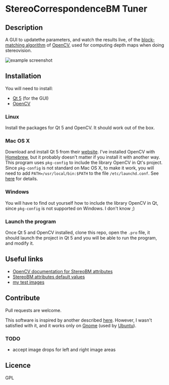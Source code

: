 StereoCorrespondenceBM Tuner
============================

Description
-----------

A GUI to updatethe parameters, and watch the results live, of the [block-matching algorithm](http://docs.opencv.org/modules/calib3d/doc/camera_calibration_and_3d_reconstruction.html#stereobm-operator) of [OpenCV](http://opencv.org/), used for computing depth maps when doing stereovision.

![example screenshot](https://drive.google.com/uc?export=view&id=0B31-CIvNW1LdWUFpTkxoR0dXYkk)


Installation
------------
You will need to install:

* [Qt 5](http://www.qt.io/) (for the GUI)
* [OpenCV](http://opencv.org/)

### Linux

Install the packages for Qt 5 and OpenCV. It should work out of the box.

### Mac OS X

Download and install Qt 5 from their [website](http://www.qt.io/). I've installed OpenCV with [Homebrew](http://brew.sh/), but it probably doesn't matter if you install it with another way. This program uses `pkg-config` to include the library OpenCV in Qt's project. Since `pkg-config` is not standard on Mac OS X, to make it work, you will need to add `PATH=/usr/local/bin:$PATH` to the file `/etc/launchd.conf`. See [here](http://stackoverflow.com/questions/16972066/using-pkg-config-with-qt-creator-qmake-on-mac-osx) for details.

### Windows

You will have to find out yourself how to include the library OpenCV in Qt, since `pkg-config` is not supported on Windows. I don't know ;)


### Launch the program

Once Qt 5 and OpenCV installed, clone this repo, open the `.pro` file, it should launch the project in Qt 5 and you will be able to run the program, and modify it.


Useful links
------------
* [OpenCV documentation for StereoBM attributes](http://docs.opencv.org/modules/calib3d/doc/camera_calibration_and_3d_reconstruction.html#stereosgbm-stereosgbm)
* [StereoBM attributes default values](https://github.com/Itseez/opencv/blob/master/modules/calib3d/src/stereobm.cpp)
* [my test images](https://drive.google.com/folderview?id=0B31-CIvNW1LdfnN5WlE0QVdESjVnUGQtQVU1QTZYSjcwaTI4T29EMDN3S1BrZWFVekV0YU0&usp=sharing)


Contribute
----------
Pull requests are welcome.

This software is inspired by another described [here](http://blog.martinperis.com/2011/08/opencv-stereo-matching.html). However, I wasn't satisfied with it, and it works only on [Gnome](https://www.gnome.org/) (used by [Ubuntu](http://www.ubuntu.com/desktop)).

### TODO

* accept image drops for left and right image areas


Licence
-------
GPL

